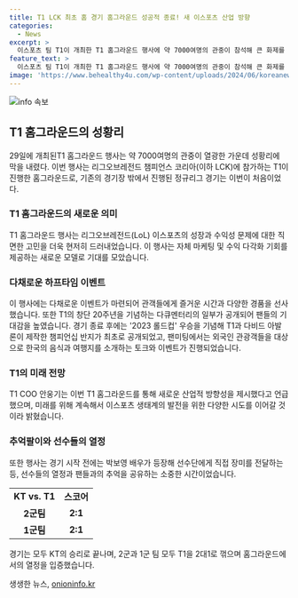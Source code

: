 ```yaml
---
title: T1 LCK 최초 홈 경기 홈그라운드 성공적 종료! 새 이스포츠 산업 방향
categories:
  - News
excerpt: >
  이스포츠 팀 T1이 개최한 T1 홈그라운드 행사에 약 7000여명의 관중이 참석해 큰 화제를 모았다. LCK 서머 시즌 정규리그 경기를 치르는 이번 행사는 이번이 처음으로 LCK 아레나 밖에서 진행되어 기대를 모았다. 박보영과 가수 에일리의 축하무대, 다양한 이벤트와 팬 미팅, T1의 창단 20주년을 기념하는 특별한 반지 수여식까지 이루어졌으며, T1은 이스포츠를 활용한 새로운 사업을 모색하고 있다고 밝혔다. (단어 수: 100, 문자 수: 599)
feature_text: >
  이스포츠 팀 T1이 개최한 T1 홈그라운드 행사에 약 7000여명의 관중이 참석해 큰 화제를 모았다. LCK 서머 시즌 정규리그 경기를 치르는 이번 행사는 이번이 처음으로 LCK 아레나 밖에서 진행되어 기대를 모았다. 박보영과 가수 에일리의 축하무대, 다양한 이벤트와 팬 미팅, T1의 창단 20주년을 기념하는 특별한 반지 수여식까지 이루어졌으며, T1은 이스포츠를 활용한 새로운 사업을 모색하고 있다고 밝혔다. (단어 수: 100, 문자 수: 599)
image: 'https://www.behealthy4u.com/wp-content/uploads/2024/06/koreanews.jpg'
---
```


<p><img src="https://www.behealthy4u.com/wp-content/uploads/2024/06/koreanews.jpg" alt="info 속보" /></p>

<h2 data-ke-size="size26">T1 홈그라운드의 성황리</h2>

<p data-ke-size="size16">29일에 개최된T1 홈그라운드 행사는 약 7000여명의 관중이 열광한 가운데 성황리에 막을 내렸다. 이번 행사는 리그오브레전드 챔피언스 코리아(이하 LCK)에 참가하는 T1이 진행한 홈그라운드로, 기존의 경기장 밖에서 진행된 정규리그 경기는 이번이 처음이었다.</p>

<h3 data-ke-size="size24">T1 홈그라운드의 새로운 의미</h3>

<p data-ke-size="size16">T1 홈그라운드 행사는 리그오브레전드(LoL) 이스포츠의 성장과 수익성 문제에 대한 직면한 고민을 더욱 현저히 드러내었습니다. 이 행사는 자체 마케팅 및 수익 다각화 기회를 제공하는 새로운 모델로 기대를 모았습니다.</p>

<h3 data-ke-size="size24">다채로운 하프타임 이벤트</h3>

<p data-ke-size="size16">이 행사에는 다채로운 이벤트가 마련되어 관객들에게 즐거운 시간과 다양한 경품을 선사했습니다. 또한 T1의 창단 20주년을 기념하는 다큐멘터리의 일부가 공개되어 팬들의 기대감을 높였습니다. 경기 종료 후에는 '2023 롤드컵' 우승을 기념해 T1과 다비드 아발론이 제작한 챔피언십 반지가 최초로 공개되었고, 팬미팅에서는 외국인 관광객들을 대상으로 한국의 음식과 여행지를 소개하는 토크와 이벤트가 진행되었습니다.</p>

<h3 data-ke-size="size24">T1의 미래 전망</h3>

<p data-ke-size="size16">T1 COO 안웅기는 이번 T1 홈그라운드를 통해 새로운 산업적 방향성을 제시했다고 언급했으며, 미래를 위해 계속해서 이스포츠 생태계의 발전을 위한 다양한 시도를 이어갈 것이라 밝혔습니다.</p>

<h3 data-ke-size="size24">추억팔이와 선수들의 열정</h3>

<p data-ke-size="size16">또한 행사는 경기 시작 전에는 박보영 배우가 등장해 선수단에게 직접 장미를 전달하는 등, 선수들의 열정과 팬들과의 추억을 공유하는 소중한 시간이었습니다.</p>

<table>
    <tbody>
        <tr>
            <td style="text-align: center; height: 17px;"><b>KT vs. T1</b></td>
            <td style="text-align: center; height: 17px;"><b>스코어</b></td>
        </tr>
        <tr>
            <td style="text-align: center; height: 17px;"><b>2군팀</b></td>
            <td style="text-align: center; height: 17px;"><b>2:1</b></td>
        </tr>
        <tr>
            <td style="text-align: center; height: 17px;"><b>1군팀</b></td>
            <td style="text-align: center; height: 17px;"><b>2:1</b></td>
        </tr>
    </tbody>
</table>

<p data-ke-size="size16">경기는 모두 KT의 승리로 끝나며, 2군과 1군 팀 모두 T1을 2대1로 꺾으며 홈그라운드에서의 열정을 입증했습니다.</p>
생생한 뉴스, <a href="https://onioninfo.kr" rel="dofollow">onioninfo.kr</a>


